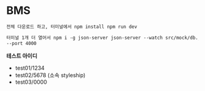 # BMS

```html
전체 다운로드 하고, 터미널에서 npm install npm run dev
```

```html
터미널 1개 더 열어서 npm i -g json-server json-server --watch src/mock/db.json
--port 4000
```

**테스트 아이디**

- test01/1234
- test02/5678 (소속 styleship)
- test03/0000

